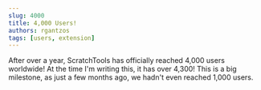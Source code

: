 ```yaml
---
slug: 4000
title: 4,000 Users!
authors: rgantzos
tags: [users, extension]
---
```

After over a year, ScratchTools has officially reached 4,000 users worldwide! At the time I'm writing this, it has over 4,300! This is a big milestone, as just a few months ago, we hadn't even reached 1,000 users.